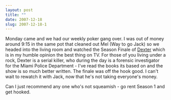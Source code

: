 ```yaml
---
layout: post
title: ""
date: 2007-12-18
slug: 2007-12-18-1
---
```


Monday came and we had our weekly poker gang over.  I was out of money around 9:15 in the same pot that cleaned out Mel (Way to go Jack) so we headed into the living room and watched the Season Finale of  [Dexter](http://www.sho.com/site/dexter/home.do)  which is in my humble opinion the best thing on TV.  For those of you living under a rock, Dexter is a serial killer, who during the day is a forensic investigator for the Miami Police Department - I&apos;ve read the books its based on and the show is so much better written.  The finale was off the hook good.   I can&apos;t wait to rewatch it with Jack, now that he&apos;s not taking everyone&apos;s money.
 
Can I just recommend any one who&apos;s not squeamish - go rent Season 1 and get hooked.
